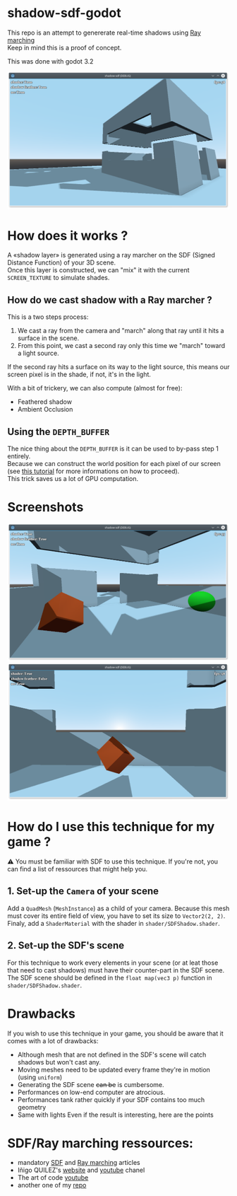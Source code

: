 # shadow-sdf-godot
This repo is an attempt to genererate real-time shadows using [Ray marching](https://en.wikipedia.org/wiki/Volume_ray_casting)  
Keep in mind this is a proof of concept.  

This was done with godot 3.2

![shadow with sdf](https://github.com/Eptwalabha/shadow-sdf-godot/blob/main/image/screen-01.png?raw=true )

# How does it works ?

A «shadow layer» is generated using a ray marcher on the SDF (Signed Distance Function) of your 3D scene.  
Once this layer is constructed, we can "mix" it with the current `SCREEN_TEXTURE` to simulate shades.  

## How do we cast shadow with a Ray marcher ?

This is a two steps process:  
1. We cast a ray from the camera and "march" along that ray until it hits a surface in the scene.
2. From this point, we cast a second ray only this time we "march" toward a light source.

If the second ray hits a surface on its way to the light source, this means our screen pixel is in the shade, if not, it's in the light.

With a bit of trickery, we can also compute (almost for free):
- Feathered shadow
- Ambient Occlusion

## Using the `DEPTH_BUFFER`

The nice thing about the `DEPTH_BUFFER` is it can be used to by-pass step 1 entirely.  
Because we can construct the world position for each pixel of our screen (see [this tutorial](https://docs.godotengine.org/en/stable/tutorials/shading/advanced_postprocessing.html#depth-texture) for more informations on how to proceed).  
This trick saves us a lot of GPU computation.  

# Screenshots

![screenshot 1](https://github.com/Eptwalabha/shadow-sdf-godot/blob/main/image/screen-02.png?raw=true )
![screenshot 2](https://github.com/Eptwalabha/shadow-sdf-godot/blob/main/image/screen-03.png?raw=true )

# How do I use this technique for my game ?

:warning: You must be familiar with SDF to use this technique. If you're not, you can find a list of ressources that might help you.

## 1. Set-up the `Camera` of your scene

Add a `QuadMesh` (`MeshInstance`) as a child of your camera. Because this mesh must cover its entire field of view, you have to set its size to `Vector2(2, 2)`.  
Finaly, add a `ShaderMaterial` with the shader in `shader/SDFShadow.shader`.

## 2. Set-up the SDF's scene

For this technique to work every elements in your scene (or at leat those that need to cast shadows) must have their counter-part in the SDF scene.  
The SDF scene should be defined in the `float map(vec3 p)` function in `shader/SDFShadow.shader`.  


# Drawbacks

If you wish to use this technique in your game, you should be aware that it comes with a lot of drawbacks:
- Although mesh that are not defined in the SDF's scene will catch shadows but won't cast any.
- Moving meshes need to be updated every frame they're in motion (using `uniform`)
- Generating the SDF scene ~~can be~~ is cumbersome.
- Performances on low-end computer are atrocious.
- Performances tank rather quickly if your SDF contains too much geometry
- Same with lights
Even if the result is interesting, here are the points 

# SDF/Ray marching ressources:

- mandatory [SDF](https://en.wikipedia.org/wiki/Signed_distance_function) and [Ray marching](https://en.wikipedia.org/wiki/Volume_ray_casting) articles
- Iñigo QUILEZ's [website](https://www.iquilezles.org/www/index.htm) and [youtube](https://www.youtube.com/user/mari1234mari) chanel
- The art of code [youtube](https://www.youtube.com/channel/UCcAlTqd9zID6aNX3TzwxJXg)
- another one of my [repo](https://github.com/Eptwalabha/raymarching-godot)
